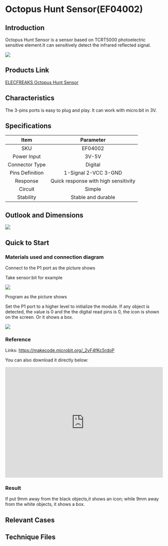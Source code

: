 ﻿# Octopus Hunt Sensor(EF04002) 

## Introduction

 Octopus Hunt Sensor is a sensor based on TCRT5000 photoelectric sensitive element.It can sensitively detect the infrared reflected signal. 

 ![](https://wiki-media-ef.oss-cn-hongkong.aliyuncs.com//images/H1J5LWu.jpg)


## Products Link

[ELECFREAKS Octopus Hunt Sensor](https://shop.elecfreaks.com/products/elecfreaks-octopus-hunt-sensor?_pos=1&_sid=14fc25b92&_ss=r)


##  Characteristics



 The 3-pins ports is easy to plug and play.
 It can work with micro:bit in 3V. 

## Specifications


Item | Parameter 
:-: | :-: 
SKU|EF04002
Power Input|3V-5V
Connector Type|Digital
Pins Definition|1-Signal 2-VCC 3-GND
Response|Quick response with high sensitivity
Circuit|Simple
Stability|Stable and durable

## Outlook and Dimensions


 ![](https://wiki-media-ef.oss-cn-hongkong.aliyuncs.com//images/ktk6q7u.png)

## Quick to Start

### Materials used and connection diagram
Connect to the P1 port as the picture shows

Take sensor:bit for example

 ![](https://wiki-media-ef.oss-cn-hongkong.aliyuncs.com//images/md29vd4.png)

Program as the picture shows

 Set the P1 port to a higher level to initialize the module.
 If any object is detected, the value is 0 and the the digital read pins is 0, the icon is shown on the screen.
 Or it shows a box.

 ![](https://wiki-media-ef.oss-cn-hongkong.aliyuncs.com//images/99rRrZp.png)

### Reference

Links: https://makecode.microbit.org/_2vF4fKc5rdoP

You can also download it directly below:

<div style="position:relative;height:0;padding-bottom:70%;overflow:hidden;"><iframe style="position:absolute;top:0;left:0;width:100%;height:100%;" src="https://makecode.microbit.org/#pub:_2vF4fKc5rdoP" frameborder="0" sandbox="allow-popups allow-forms allow-scripts allow-same-origin"></iframe></div>  


### Result

 If put 9mm away from the black objects,it shows an icon; while 9mm away from the white objects, it shows a box.

## Relevant Cases



## Technique Files

